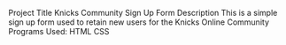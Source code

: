 Project Title 
Knicks Community Sign Up Form 
Description 
This is a simple sign up form used to retain new users for the Knicks Online Community
Programs Used: 
HTML 
CSS
